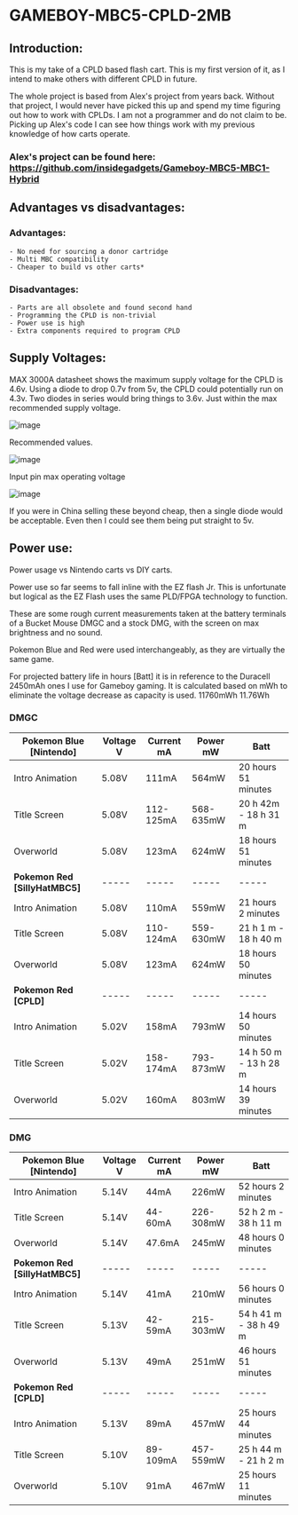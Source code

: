 # GAMEBOY-MBC5-CPLD-2MB

## Introduction:

This is my take of a CPLD based flash cart. This is my first version of it, as I intend to make others with different CPLD in future.

The whole project is based from Alex's project from years back. Without that project, I would never have picked this up and spend my time figuring out how to work with CPLDs. I am not a programmer and do not claim to be. Picking up Alex's code I can see how things work with my previous knowledge of how carts operate.

### Alex's project can be found here: https://github.com/insidegadgets/Gameboy-MBC5-MBC1-Hybrid

## Advantages vs disadvantages:

### Advantages:

	- No need for sourcing a donor cartridge
	- Multi MBC compatibility
	- Cheaper to build vs other carts*

### Disadvantages:

	- Parts are all obsolete and found second hand
	- Programming the CPLD is non-trivial
	- Power use is high
	- Extra components required to program CPLD

## Supply Voltages:

MAX 3000A datasheet shows the maximum supply voltage for the CPLD is 4.6v. Using a diode to drop 0.7v from 5v, the CPLD could potentially run on 4.3v. Two diodes in series would bring things to 3.6v. Just within the max recommended supply voltage.

![image](https://github.com/sillyhatday/GAMEBOY-MBC5-CPLD-2MB/assets/65309612/7ad6c4f1-474b-430a-8a7c-38a094d51354)

Recommended values.

![image](https://github.com/sillyhatday/GAMEBOY-MBC5-CPLD-2MB/assets/65309612/c5e22615-49fd-4911-9b55-f17689f92b26)

Input pin max operating voltage

![image](https://github.com/sillyhatday/GAMEBOY-MBC5-CPLD-2MB/assets/65309612/c0ca1e72-9525-43fb-be55-a84cd655be1b)

If you were in China selling these beyond cheap, then a single diode would be acceptable. Even then I could see them being put straight to 5v.

## Power use:

Power usage vs Nintendo carts vs DIY carts.

Power use so far seems to fall inline with the EZ flash Jr. This is unfortunate but logical as the EZ Flash uses the same PLD/FPGA technology to function.

These are some rough current measurements taken at the battery terminals of a Bucket Mouse DMGC and a stock DMG, with the screen on max brightness and no sound.

Pokemon Blue and Red were used interchangeably, as they are virtually the same game.

For projected battery life in hours [Batt] it is in reference to the Duracell 2450mAh ones I use for Gameboy gaming. It is calculated based on mWh to eliminate the voltage decrease as capacity is used. 11760mWh 11.76Wh

### DMGC

| Pokemon Blue [Nintendo] | Voltage V | Current mA | Power mW | Batt |
| ----------------------------------- | ------------ | ---------------- | --------------- | -------- |
| Intro Animation | 5.08V | 111mA | 564mW | 20 hours 51 minutes |
| Title Screen | 5.08V | 112-125mA | 568-635mW | 20 h  42m - 18 h 31 m |
| Overworld | 5.08V | 123mA | 624mW | 18 hours 51 minutes |
| **Pokemon Red [SillyHatMBC5]** | ----- | ----- | ----- | ----- |
| Intro Animation | 5.08V | 110mA | 559mW | 21 hours 2 minutes |
| Title Screen | 5.08V | 110-124mA | 559-630mW | 21 h 1 m - 18 h 40 m |
| Overworld | 5.08V | 123mA | 624mW | 18 hours 50 minutes |
| **Pokemon Red [CPLD]** | ----- | ----- | ----- | ----- |
| Intro Animation | 5.02V | 158mA | 793mW | 14 hours 50 minutes |
| Title Screen | 5.02V | 158-174mA | 793-873mW | 14 h 50 m - 13 h 28 m |
| Overworld | 5.02V | 160mA | 803mW | 14 hours 39 minutes |

### DMG

| Pokemon Blue [Nintendo] | Voltage V | Current mA | Power mW | Batt |
| ----------------------------------- | ------------ | ---------------- | --------------- | -------- |
| Intro Animation | 5.14V | 44mA | 226mW | 52 hours 2 minutes |
| Title Screen | 5.14V | 44-60mA | 226-308mW | 52 h 2 m - 38 h 11 m |
| Overworld | 5.14V | 47.6mA | 245mW | 48 hours 0 minutes |
| **Pokemon Red [SillyHatMBC5]** | ----- | ----- | ----- | ----- |
| Intro Animation | 5.14V | 41mA | 210mW | 56 hours 0 minutes |
| Title Screen | 5.13V | 42-59mA | 215-303mW | 54 h 41 m - 38 h 49 m |
| Overworld | 5.13V | 49mA | 251mW | 46 hours 51 minutes |
| **Pokemon Red [CPLD]** | ----- | ----- | ----- | ----- |
| Intro Animation | 5.13V | 89mA | 457mW | 25 hours 44 minutes |
| Title Screen | 5.10V | 89-109mA | 457-559mW | 25 h 44 m - 21 h 2 m |
| Overworld | 5.10V | 91mA | 467mW | 25 hours 11 minutes |

